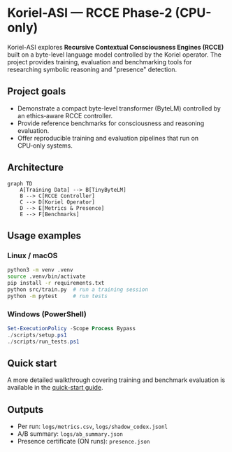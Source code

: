 # Koriel-ASI — RCCE Phase-2 (CPU-only)

Koriel-ASI explores **Recursive Contextual Consciousness Engines (RCCE)** built on a
byte-level language model controlled by the Koriel operator. The project provides
training, evaluation and benchmarking tools for researching symbolic reasoning and
"presence" detection.

## Project goals
* Demonstrate a compact byte-level transformer (ByteLM) controlled by an ethics‑aware
  RCCE controller.
* Provide reference benchmarks for consciousness and reasoning evaluation.
* Offer reproducible training and evaluation pipelines that run on CPU‑only systems.

## Architecture

```mermaid
graph TD
    A[Training Data] --> B[TinyByteLM]
    B --> C[RCCE Controller]
    C --> D[Koriel Operator]
    D --> E[Metrics & Presence]
    E --> F[Benchmarks]
```

## Usage examples

### Linux / macOS
```bash
python3 -m venv .venv
source .venv/bin/activate
pip install -r requirements.txt
python src/train.py  # run a training session
python -m pytest     # run tests
```

### Windows (PowerShell)
```powershell
Set-ExecutionPolicy -Scope Process Bypass
./scripts/setup.ps1
./scripts/run_tests.ps1
```

## Quick start
A more detailed walkthrough covering training and benchmark evaluation is available in
the [quick-start guide](docs/quickstart.md).

## Outputs
* Per run: `logs/metrics.csv`, `logs/shadow_codex.jsonl`
* A/B summary: `logs/ab_summary.json`
* Presence certificate (ON runs): `presence.json`

